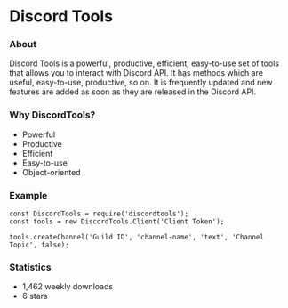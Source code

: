 # Discord Tools

### About

Discord Tools is a powerful, productive, efficient, easy-to-use set of tools that allows you to interact with Discord API. It has methods which are useful, easy-to-use, productive, so on. It is frequently updated and new features are added as soon as they are released in the Discord API.

### Why DiscordTools?

* Powerful
* Productive
* Efficient
* Easy-to-use
* Object-oriented

### Example

```text
const DiscordTools = require('discordtools');
const tools = new DiscordTools.Client('Client Token');

tools.createChannel('Guild ID', 'channel-name', 'text', 'Channel Topic', false);
```

### Statistics

* 1,462 weekly downloads
* 6 stars



